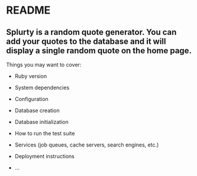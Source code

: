 # README

## Splurty is a random quote generator. You can add your quotes to the database and it will display a single random quote on the home page.

Things you may want to cover:

* Ruby version

* System dependencies

* Configuration

* Database creation

* Database initialization

* How to run the test suite

* Services (job queues, cache servers, search engines, etc.)

* Deployment instructions

* ...
